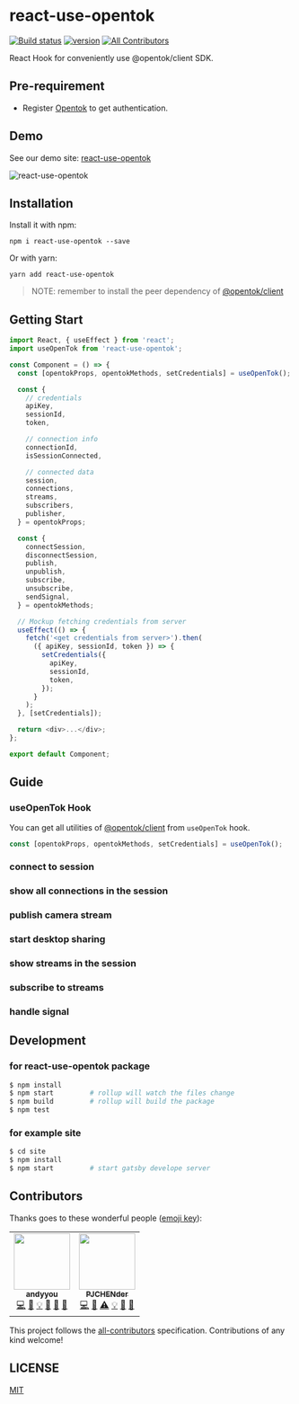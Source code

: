 # react-use-opentok

[![Build status](https://badgen.net/travis/pjchender/react-use-opentok)](https://travis-ci.com/pjchender/react-use-opentok)
[![version](https://img.shields.io/npm/v/react-use-opentok.svg?color=brightgreen)](https://www.npmjs.com/package/react-use-opentok)
[![All Contributors](https://img.shields.io/badge/all_contributors-2-orange.svg?style=flat-square)](#contributors)

React Hook for conveniently use @opentok/client SDK.

## Pre-requirement

* Register [Opentok](https://id.tokbox.com/login) to get authentication.

## Demo

See our demo site: [react-use-opentok](https://pjchender.github.io/react-use-opentok/)

![react-use-opentok](https://i.imgur.com/mpmlkrI.gif)

## Installation

Install it with npm:

```
npm i react-use-opentok --save
```

Or with yarn:

```
yarn add react-use-opentok
```

> NOTE: remember to install the peer dependency of [@opentok/client](https://www.npmjs.com/package/@opentok/client)

## Getting Start

```js
import React, { useEffect } from 'react';
import useOpenTok from 'react-use-opentok';

const Component = () => {
  const [opentokProps, opentokMethods, setCredentials] = useOpenTok();

  const {
    // credentials
    apiKey,
    sessionId,
    token,

    // connection info
    connectionId,
    isSessionConnected,

    // connected data
    session,
    connections,
    streams,
    subscribers,
    publisher,
  } = opentokProps;

  const {
    connectSession,
    disconnectSession,
    publish,
    unpublish,
    subscribe,
    unsubscribe,
    sendSignal,
  } = opentokMethods;

  // Mockup fetching credentials from server
  useEffect(() => {
    fetch('<get credentials from server>').then(
      ({ apiKey, sessionId, token }) => {
        setCredentials({
          apiKey,
          sessionId,
          token,
        });
      }
    );
  }, [setCredentials]);

  return <div>...</div>;
};

export default Component;
```

## Guide

### useOpenTok Hook

You can get all utilities of [@opentok/client](https://www.npmjs.com/package/@opentok/client) from `useOpenTok` hook.

```js
const [opentokProps, opentokMethods, setCredentials] = useOpenTok();
```

### connect to session

### show all connections in the session

### publish camera stream

### start desktop sharing

### show streams in the session

### subscribe to streams

### handle signal

## Development

### for react-use-opentok package

```sh
$ npm install
$ npm start         # rollup will watch the files change
$ npm build         # rollup will build the package
$ npm test
```

### for example site

```sh
$ cd site
$ npm install
$ npm start         # start gatsby develope server
```

## Contributors

Thanks goes to these wonderful people ([emoji key](https://github.com/kentcdodds/all-contributors#emoji-key)):
<!-- ALL-CONTRIBUTORS-LIST:START - Do not remove or modify this section -->
<!-- prettier-ignore-start -->
<!-- markdownlint-disable -->
<table>
  <tr>
    <td align="center"><a href="http://andyyou.github.io/"><img src="https://avatars0.githubusercontent.com/u/665690?v=4" width="100px;" alt=""/><br /><sub><b>andyyou</b></sub></a><br /><a href="https://github.com/pjchender/react-use-opentok/commits?author=andyyou" title="Code">💻</a> <a href="#design-andyyou" title="Design">🎨</a> <a href="#example-andyyou" title="Examples">💡</a> <a href="#maintenance-andyyou" title="Maintenance">🚧</a> <a href="#ideas-andyyou" title="Ideas, Planning, & Feedback">🤔</a> <a href="https://github.com/pjchender/react-use-opentok/pulls?q=is%3Apr+reviewed-by%3Aandyyou" title="Reviewed Pull Requests">👀</a></td>
    <td align="center"><a href="http://pjchender.blogspot.com"><img src="https://avatars1.githubusercontent.com/u/13399740?v=4" width="100px;" alt=""/><br /><sub><b>PJCHENder</b></sub></a><br /><a href="https://github.com/pjchender/react-use-opentok/commits?author=pjchender" title="Code">💻</a> <a href="https://github.com/pjchender/react-use-opentok/commits?author=pjchender" title="Documentation">📖</a> <a href="https://github.com/pjchender/react-use-opentok/commits?author=pjchender" title="Tests">⚠️</a> <a href="#example-pjchender" title="Examples">💡</a> <a href="#maintenance-pjchender" title="Maintenance">🚧</a> <a href="https://github.com/pjchender/react-use-opentok/pulls?q=is%3Apr+reviewed-by%3Apjchender" title="Reviewed Pull Requests">👀</a></td>
  </tr>
</table>

<!-- markdownlint-enable -->
<!-- prettier-ignore-end -->
<!-- ALL-CONTRIBUTORS-LIST:END -->

This project follows the [all-contributors](https://allcontributors.org/) specification. Contributions of any kind welcome!

## LICENSE

[MIT](https://github.com/pjchender/react-use-opentok/blob/master/LICENSE)
